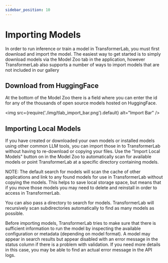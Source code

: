 ```yaml
---
sidebar_position: 10
---
```


# Importing Models

In order to run inference or train a model in TransformerLab, you must first download and import the model. 
The easiest way to get started is to simply download models via the Model Zoo tab in the application,
however TransformerLab also supports a number of ways to import models that are not included in our gallery

## Download from HuggingFace

At the bottom of the Model Zoo there is a field where you can enter the id for any of the thousands
of open source models hosted on HuggingFace.

<img src={require('./img/tlab_import_bar.png').default} alt="Import Bar" />

## Importing Local Models

If you have created or downloaded your own models or installed models using other common LLM tools, 
you can import those in to TransformerLab without having to re-download or copying your files.
Use the "Import Local Models" button on in the Model Zoo to automatically scan for 
available models or point TransformerLab at a specific directory containing models.

NOTE: The default search for models will scan the cache of other applications and link to any found models
for use in TransformerLab without copying the models. This helps to save local storage space, 
but means that if you move those models you may need to delete and reinstall in order to access
in TransformerLab.

You can also pass a directory to search for models. TransformerLab will recursively scan subdirectories
automatically to find as many models as possible. 

Before importing models, TransformerLab tries to make sure that there is sufficient information to run the
model by inspecting the available configuration or metadata (depending on model format). A model may appear
in search results but appear disabled with an error message in the status column if there is a problem with
validation. If you need more details in this case, you may be able to find an actual error message in the 
API logs.
